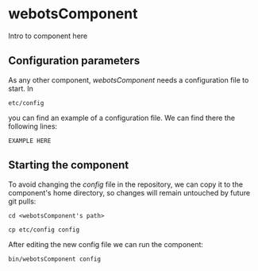 # webotsComponent
Intro to component here


## Configuration parameters
As any other component, *webotsComponent* needs a configuration file to start. In
```
etc/config
```
you can find an example of a configuration file. We can find there the following lines:
```
EXAMPLE HERE
```

## Starting the component
To avoid changing the *config* file in the repository, we can copy it to the component's home directory, so changes will remain untouched by future git pulls:

```
cd <webotsComponent's path> 
```
```
cp etc/config config
```

After editing the new config file we can run the component:

```
bin/webotsComponent config
```
